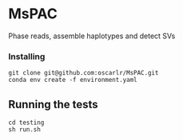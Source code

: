 # MsPAC
Phase reads, assemble haplotypes and detect SVs

### Installing
```
git clone git@github.com:oscarlr/MsPAC.git
conda env create -f environment.yaml 
```

## Running the tests
```
cd testing
sh run.sh
```
